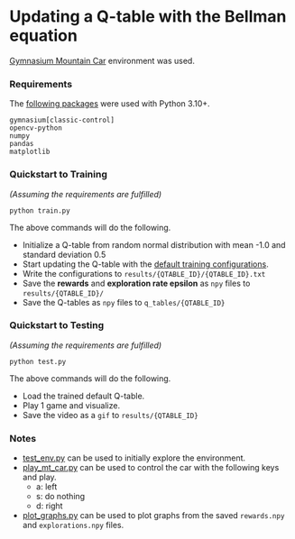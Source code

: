 # Updating a Q-table with the Bellman equation

[Gymnasium Mountain Car](https://gymnasium.farama.org/environments/classic_control/mountain_car/) environment was used.

### Requirements
The [following packages](requirements.txt) were used with Python 3.10+.
```
gymnasium[classic-control]
opencv-python
numpy
pandas
matplotlib
```

### Quickstart to Training
_(Assuming the requirements are fulfilled)_
```
python train.py
```
The above commands will do the following.
- Initialize a Q-table from random normal distribution with mean -1.0 and standard deviation 0.5
- Start updating the Q-table with the [default training configurations](helpers/config.py).
- Write the configurations to `results/{QTABLE_ID}/{QTABLE_ID}.txt`
- Save the **rewards** and **exploration rate epsilon** as `npy` files to `results/{QTABLE_ID}/`
- Save the Q-tables as `npy` files to `q_tables/{QTABLE_ID}`

### Quickstart to Testing
_(Assuming the requirements are fulfilled)_
```
python test.py
```
The above commands will do the following.
- Load the trained default Q-table.
- Play 1 game and visualize.
- Save the video as a `gif` to `results/{QTABLE_ID}`

### Notes
- [test_env.py](helpers/test_env.py) can be used to initially explore the environment.
- [play_mt_car.py](helpers/play_mt_car.py) can be used to control the car with the following keys and play.
  - a: left
  - s: do nothing
  - d: right
- [plot_graphs.py](helpers/plot_graphs.py) can be used to plot graphs from the saved `rewards.npy` and `explorations.npy` files.
